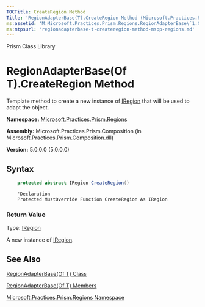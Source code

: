 ```yaml
---
TOCTitle: CreateRegion Method
Title: 'RegionAdapterBase(T).CreateRegion Method (Microsoft.Practices.Prism.Regions)'
ms:assetid: 'M:Microsoft.Practices.Prism.Regions.RegionAdapterBase\`1.CreateRegion'
ms:mtpsurl: 'regionadapterbase-t-createregion-method-mspp-regions.md'
---
```


Prism Class Library

RegionAdapterBase(Of T).CreateRegion Method
=================================================================

Template method to create a new instance of [IRegion](iregion-interface-mspp-regions.md) that will be used to adapt the object.

**Namespace:** [Microsoft.Practices.Prism.Regions](mspp-regions-namespace.md)

**Assembly:** Microsoft.Practices.Prism.Composition (in Microsoft.Practices.Prism.Composition.dll)

**Version:** 5.0.0.0 (5.0.0.0)


## Syntax


```C#
    protected abstract IRegion CreateRegion()
```
```VB
    'Declaration
    Protected MustOverride Function CreateRegion As IRegion
```

### Return Value

Type: [IRegion](iregion-interface-mspp-regions.md)

A new instance of [IRegion](iregion-interface-mspp-regions.md).

See Also
--------


[RegionAdapterBase(Of T) Class](regionadapterbase-t-class-mspp-regions.md)

[RegionAdapterBase(Of T) Members](regionadapterbase-t-members-mspp-regions.md)

[Microsoft.Practices.Prism.Regions Namespace](mspp-regions-namespace.md)
